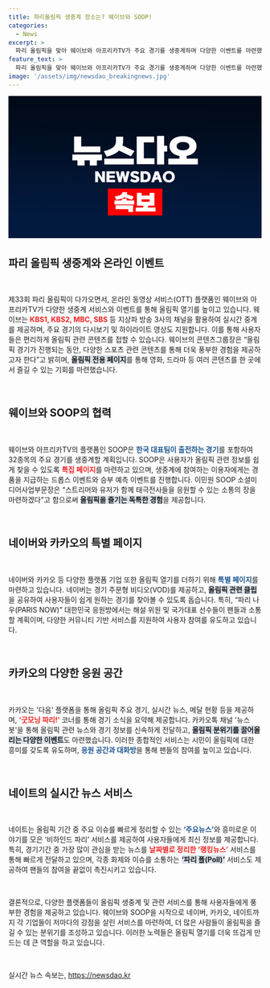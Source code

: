 ```yaml
---
title: 파리올림픽 생중계 장소는? 웨이브와 SOOP!
categories:
  - News
excerpt: >
  파리 올림픽을 맞아 웨이브와 아프리카TV가 주요 경기를 생중계하며 다양한 이벤트를 마련했습니다. 네이버와 카카오도 올림픽 열기를 더하기 위해 특집 페이지와 AI 콘텐츠, 응원 공간을 제공하고, 실시간 뉴스와 클립으로 팬들과 소통합니다.
feature_text: >
  파리 올림픽을 맞아 웨이브와 아프리카TV가 주요 경기를 생중계하며 다양한 이벤트를 마련했습니다. 네이버와 카카오도 올림픽 열기를 더하기 위해 특집 페이지와 AI 콘텐츠, 응원 공간을 제공하고, 실시간 뉴스와 클립으로 팬들과 소통합니다.
image: '/assets/img/newsdao_breakingnews.jpg'
---
```


<p><img src="/assets/img/newsdao_breakingnews.jpg" alt="firstkoreanews 속보" /></p>

<h2 data-ke-size="size26">파리 올림픽 생중계와 온라인 이벤트</h2>

<p data-ke-size="size16">&nbsp;</p>

<p data-ke-size="size16">제33회 파리 올림픽이 다가오면서, 온라인 동영상 서비스(OTT) 플랫폼인 웨이브와 아프리카TV가 다양한 생중계 서비스와 이벤트를 통해 올림픽 열기를 높이고 있습니다. 웨이브는 <b><span style="color: #ee2323;">KBS1, KBS2, MBC, SBS</span></b> 등 지상파 방송 3사의 채널을 활용하여 실시간 중계를 제공하며, 주요 경기의 다시보기 및 하이라이트 영상도 지원합니다. 이를 통해 사용자들은 편리하게 올림픽 관련 콘텐츠를 접할 수 있습니다. 웨이브의 콘텐츠그룹장은 “올림픽 경기가 진행되는 동안, 다양한 스포츠 관련 콘텐츠를 통해 더욱 풍부한 경험을 제공하고자 한다”고 밝히며, <b><span style="background-color: #21538527;">올림픽 전용 페이지</span></b>를 통해 영화, 드라마 등 여러 콘텐츠를 한 곳에서 즐길 수 있는 기회를 마련했습니다.</p>

<p data-ke-size="size16">&nbsp;</p>

<h2 data-ke-size="size26">웨이브와 SOOP의 협력</h2>

<p data-ke-size="size16">&nbsp;</p>

<p data-ke-size="size16">웨이브와 아프리카TV의 플랫폼인 SOOP은 <b><span style="color: #1a5490;">한국 대표팀이 출전하는 경기</span></b>를 포함하여 32종목의 주요 경기를 생중계할 계획입니다. SOOP은 사용자가 올림픽 관련 정보를 쉽게 찾을 수 있도록 <b><span style="color: #ee2323;">특집 페이지</span></b>를 마련하고 있으며, 생중계에 참여하는 이용자에게는 경품을 지급하는 드롭스 이벤트와 승부 예측 이벤트를 진행합니다. 이민원 SOOP 소셜미디어사업부문장은 “스트리머와 유저가 함께 태극전사들을 응원할 수 있는 소통의 장을 마련하겠다”고 함으로써 <b><span style="background-color: #21538527;">올림픽을 즐기는 독특한 경험</span></b>을 제공합니다.</p>

<p data-ke-size="size16">&nbsp;</p>

<h2 data-ke-size="size26">네이버와 카카오의 특별 페이지</h2>

<p data-ke-size="size16">&nbsp;</p>

<p data-ke-size="size16">네이버와 카카오 등 다양한 플랫폼 기업 또한 올림픽 열기를 더하기 위해 <b><span style="color: #1a5490;">특별 페이지</span></b>를 마련하고 있습니다. 네이버는 경기 주문형 비디오(VOD)를 제공하고, <b><span style="background-color: #21538527;">올림픽 관련 클립</span></b>을 공유하여 사용자들이 쉽게 원하는 경기를 찾아볼 수 있도록 돕습니다. 특히, “파리 나우(PARIS NOW)” 대한민국 응원방에서는 해설 위원 및 국가대표 선수들이 팬들과 소통할 계획이며, 다양한 커뮤니티 기반 서비스를 지원하여 사용자 참여를 유도하고 있습니다.</p>

<p data-ke-size="size16">&nbsp;</p>

<h2 data-ke-size="size26">카카오의 다양한 응원 공간</h2>

<p data-ke-size="size16">&nbsp;</p>

<p data-ke-size="size16">카카오는 '다음' 플랫폼을 통해 올림픽 주요 경기, 실시간 뉴스, 메달 현황 등을 제공하며, <b><span style="color: #ee2323;">‘굿모닝 파리!’</span></b> 코너를 통해 경기 소식을 요약해 제공합니다. 카카오톡 채널 '뉴스봇'을 통해 올림픽 관련 뉴스와 경기 정보를 신속하게 전달하고, <b><span style="background-color: #21538527;">올림픽 분위기를 끌어올리는 다양한 이벤트</span></b>도 마련했습니다. 이러한 종합적인 서비스는 시민이 올림픽에 대한 흥미를 갖도록 유도하며, <b><span style="color: #1a5490;">응원 공간과 대화방</span></b>을 통해 팬들의 참여를 높이고 있습니다.</p>

<p data-ke-size="size16">&nbsp;</p>

<h2 data-ke-size="size26">네이트의 실시간 뉴스 서비스</h2>

<p data-ke-size="size16">&nbsp;</p>

<p data-ke-size="size16">네이트는 올림픽 기간 중 주요 이슈를 빠르게 정리할 수 있는 <b><span style="color: #1a5490;">‘주요뉴스’</span></b>와 흥미로운 이야기를 모은 ‘비하인드 파리’ 서비스를 제공하여 사용자들에게 최신 정보를 제공합니다. 특히, 경기기간 중 가장 많이 관심을 받는 뉴스를 <b><span style="color: #ee2323;">날짜별로 정리한 ‘랭킹뉴스’</span></b> 서비스를 통해 빠르게 전달하고 있으며, 각종 화제와 이슈를 소통하는 <b><span style="background-color: #21538527;">‘파리 폴(Poll)’</span></b> 서비스도 제공하여 팬들의 참여을 끝없이 촉진시키고 있습니다.</p>

<p data-ke-size="size16">&nbsp;</p>

<p data-ke-size="size16">결론적으로, 다양한 플랫폼들이 올림픽 생중계 및 관련 서비스를 통해 사용자들에게 풍부한 경험을 제공하고 있습니다. 웨이브와 SOOP을 시작으로 네이버, 카카오, 네이트까지 각 기업들이 저마다의 강점을 살린 서비스를 마련하여, 더 많은 사람들이 올림픽을 즐길 수 있는 분위기를 조성하고 있습니다. 이러한 노력들은 올림픽 열기를 더욱 뜨겁게 만드는 데 큰 역할을 하고 있습니다.</p>

<p data-ke-size="size16">&nbsp;</p>
실시간 뉴스 속보는, <a href="https://newsdao.kr" rel="dofollow">https://newsdao.kr</a>


